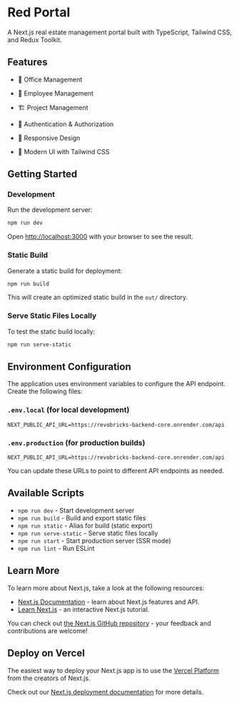 # Red Portal

A Next.js real estate management portal built with TypeScript, Tailwind CSS, and Redux Toolkit.

## Features

- 🏢 Office Management
- 👥 Employee Management  
- 🏗️ Project Management
- 🔐 Authentication & Authorization
- 📱 Responsive Design

- 🎨 Modern UI with Tailwind CSS

## Getting Started

### Development

Run the development server:

```bash
npm run dev
```

Open [http://localhost:3000](http://localhost:3000) with your browser to see the result.

### Static Build

Generate a static build for deployment:

```bash
npm run build
```

This will create an optimized static build in the `out/` directory.

### Serve Static Files Locally

To test the static build locally:

```bash
npm run serve-static
```

## Environment Configuration

The application uses environment variables to configure the API endpoint. Create the following files:

### `.env.local` (for local development)
```
NEXT_PUBLIC_API_URL=https://revobricks-backend-core.onrender.com/api
```

### `.env.production` (for production builds)
```
NEXT_PUBLIC_API_URL=https://revobricks-backend-core.onrender.com/api
```

You can update these URLs to point to different API endpoints as needed.

## Available Scripts

- `npm run dev` - Start development server
- `npm run build` - Build and export static files
- `npm run static` - Alias for build (static export)
- `npm run serve-static` - Serve static files locally
- `npm run start` - Start production server (SSR mode)
- `npm run lint` - Run ESLint

## Learn More


To learn more about Next.js, take a look at the following resources:

- [Next.js Documentation](https://nextjs.org/docs) - learn about Next.js features and API.
- [Learn Next.js](https://nextjs.org/learn) - an interactive Next.js tutorial.

You can check out [the Next.js GitHub repository](https://github.com/vercel/next.js) - your feedback and contributions are welcome!

## Deploy on Vercel

The easiest way to deploy your Next.js app is to use the [Vercel Platform](https://vercel.com/new?utm_medium=default-template&filter=next.js&utm_source=create-next-app&utm_campaign=create-next-app-readme) from the creators of Next.js.

Check out our [Next.js deployment documentation](https://nextjs.org/docs/app/building-your-application/deploying) for more details.

